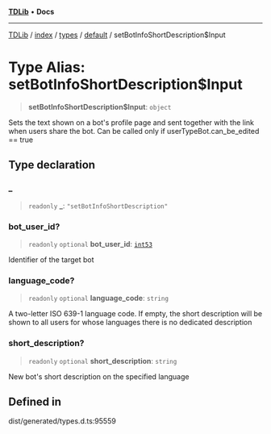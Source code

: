 [**TDLib**](../../../../../../README.md) • **Docs**

***

[TDLib](../../../../../../modules.md) / [index](../../../../../README.md) / [types](../../../README.md) / [default](../README.md) / setBotInfoShortDescription$Input

# Type Alias: setBotInfoShortDescription$Input

> **setBotInfoShortDescription$Input**: `object`

Sets the text shown on a bot's profile page and sent together with the link when users share the bot. Can be called only if userTypeBot.can_be_edited == true

## Type declaration

### \_

> `readonly` **\_**: `"setBotInfoShortDescription"`

### bot\_user\_id?

> `readonly` `optional` **bot\_user\_id**: [`int53`](int53-1.md)

Identifier of the target bot

### language\_code?

> `readonly` `optional` **language\_code**: `string`

A two-letter ISO 639-1 language code. If empty, the short description will be shown to all users for whose languages there is no dedicated description

### short\_description?

> `readonly` `optional` **short\_description**: `string`

New bot's short description on the specified language

## Defined in

dist/generated/types.d.ts:95559
